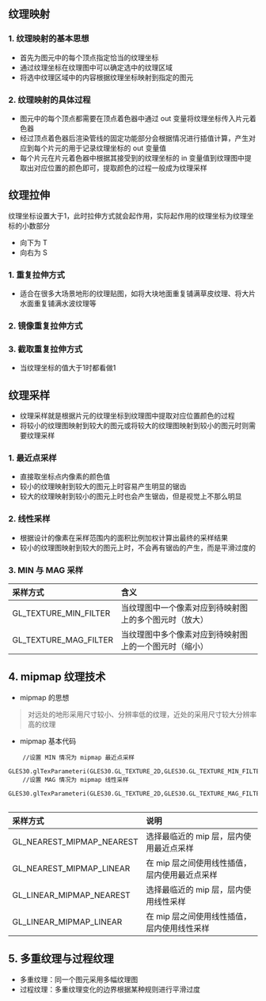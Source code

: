 ## 纹理映射 ##
### 1. 纹理映射的基本思想 ###
- 首先为图元中的每个顶点指定恰当的纹理坐标
- 通过纹理坐标在纹理图中可以确定选中的纹理区域
- 将选中纹理区域中的内容根据纹理坐标映射到指定的图元

### 2. 纹理映射的具体过程 ###
- 图元中的每个顶点都需要在顶点着色器中通过 out 变量将纹理坐标传入片元着色器
- 经过顶点着色器后渲染管线的固定功能部分会根据情况进行插值计算，产生对应到每个片元的用于记录纹理坐标的 out 变量值
- 每个片元在片元着色器中根据其接受到的纹理坐标的 in 变量值到纹理图中提取出对应位置的颜色即可，提取颜色的过程一般成为纹理采样


## 纹理拉伸 ##
纹理坐标设置大于1，此时拉伸方式就会起作用，实际起作用的纹理坐标为纹理坐标的小数部分

- 向下为 T
- 向右为 S

### 1. 重复拉伸方式 ###
- 适合在很多大场景地形的纹理贴图，如将大块地面重复铺满草皮纹理、将大片水面重复铺满水波纹理等
### 2. 镜像重复拉伸方式 ###
### 3. 截取重复拉伸方式 ###
- 当纹理坐标的值大于1时都看做1

## 纹理采样 ##

- 纹理采样就是根据片元的纹理坐标到纹理图中提取对应位置颜色的过程
- 将较小的纹理图映射到较大的图元或将较大的纹理图映射到较小的图元时则需要纹理采样

### 1. 最近点采样 ###
- 直接取坐标点内像素的颜色值
- 较小的纹理映射到较大的图元上时容易产生明显的锯齿
- 较大的纹理映射到较小的图元上时也会产生锯齿，但是视觉上不那么明显

### 2. 线性采样 ###
- 根据设计的像素在采样范围内的面积比例加权计算出最终的采样结果
- 较小的纹理图映射到较大的图元上时，不会再有锯齿的产生，而是平滑过度的

### 3. MIN 与 MAG 采样 ###
|采样方式|含义|
|:---|:----|
|GL_TEXTURE_MIN_FILTER|当纹理图中一个像素对应到待映射图上的多个图元时（放大）|
|GL_TEXTURE_MAG_FILTER|当纹理图中多个像素对应到待映射图上的一个图元时（缩小）|


## 4. mipmap 纹理技术 ##
- mipmap 的思想
> 对远处的地形采用尺寸较小、分辨率低的纹理，近处的采用尺寸较大分辨率高的纹理

- mipmap 基本代码

```
    //设置 MIN 情况为 mipmap 最近点采样
    GLES30.glTexParameteri(GLES30.GL_TEXTURE_2D,GLES30.GL_TEXTURE_MIN_FILTER,GLES30.LINEAR_MIPMAP_NEAREST)
    //设置 MAG 情况为 mipmap 线性采样
    GLES30.glTexParameteri(GLES30.GL_TEXTURE_2D,GLES30.GL_TEXTURE_MAG_FILTER,GLES30.LINEAR_MIPMAP_LINEAR)
    
```

|采样方式|说明|
|:---|:----|
|GL_NEAREST_MIPMAP_NEAREST|选择最临近的 mip 层，层内使用最近点采样|
|GL_NEAREST_MIPMAP_LINEAR|在 mip 层之间使用线性插值，层内使用最近点采样|
|GL_LINEAR_MIPMAP_NEAREST|选择最临近的 mip 层，层内使用线性采样|
|GL_LINEAR_MIPMAP_LINEAR|在 mip 层之间使用线性插值，层内使用线性采样|


## 5. 多重纹理与过程纹理 ##
- 多重纹理：同一个图元采用多幅纹理图
- 过程纹理：多重纹理变化的边界根据某种规则进行平滑过度